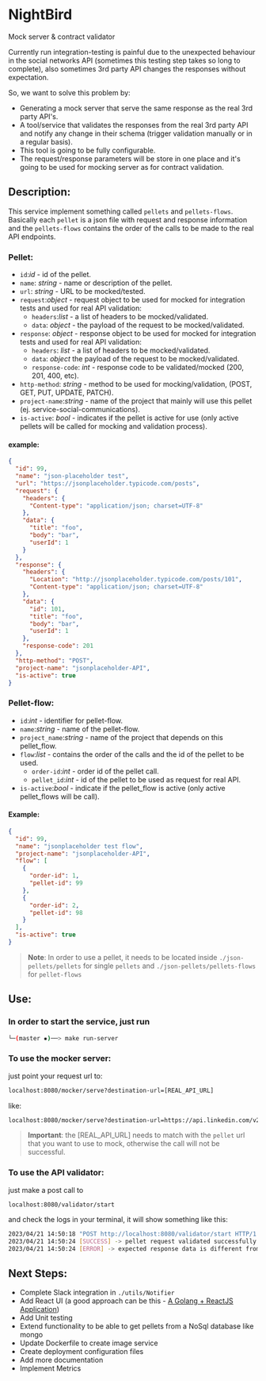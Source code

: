 # NightBird
Mock server &amp; contract validator

Currently run integration-testing is painful due to the unexpected behaviour in the social networks API (sometimes this testing step takes so long to complete), also sometimes 3rd party API changes the responses without expectation.

So, we want to solve this problem by:
- Generating a mock server that serve the same response as the real 3rd party API's.
- A tool/service that validates the responses from the real 3rd party API and notify any change in their schema (trigger validation manually or in a regular basis).
- This tool is going to be fully configurable.
- The request/response parameters will be store in one place and it's going to be used for mocking server as for contract validation.

## Description:
This service implement something called `pellets` and `pellets-flows`. Basically each `pellet` is a json file with request and response information
and the `pellets-flows` contains the order of the calls to be made to the real API endpoints.

### Pellet:
* `id`:_id_ - id of the pellet.
* `name`: _string_ - name or description of the pellet.
* `url`: _string_ - URL to be mocked/tested.
* `request`:_object_ - request object to be used for mocked for integration tests and used for real API validation:
  - `headers`:_list_ - a list of headers to be mocked/validated.
  - `data`: _object_ - the payload of the request to be mocked/validated.
* `response`: _object_ - response object to be used for mocked for integration tests and used for real API validation:
  - `headers`: _list_ - a list of headers to be mocked/validated.
  - `data`: _object_ the payload of the request to be mocked/validated.
  - `response-code`: _int_ - response code to be validated/mocked (200, 201, 400, etc).
* `http-method`: _string_ - method to be used for mocking/validation, (POST, GET, PUT, UPDATE, PATCH).
* `project-name`:_string_ - name of the project that mainly will use this pellet (ej. service-social-communications).
* `is-active`: _bool_ - indicates if the pellet is active for use (only active pellets will be called for mocking and validation process).

#### example:
```json
{
  "id": 99,
  "name": "json-placeholder test",
  "url": "https://jsonplaceholder.typicode.com/posts",
  "request": {
    "headers": {
      "Content-type": "application/json; charset=UTF-8"
    },
    "data": {
      "title": "foo",
      "body": "bar",
      "userId": 1
    }
  },
  "response": {
    "headers": {
      "Location": "http://jsonplaceholder.typicode.com/posts/101",
      "Content-type": "application/json; charset=UTF-8"
    },
    "data": {
      "id": 101,
      "title": "foo",
      "body": "bar",
      "userId": 1
    },
    "response-code": 201
  },
  "http-method": "POST",
  "project-name": "jsonplaceholder-API",
  "is-active": true
}
```

### Pellet-flow:
* `id`:_int_ - identifier for pellet-flow.
* `name`:_string_ - name of the pellet-flow.
* `project_name`:_string_ - name of the project that depends on this pellet_flow.
* `flow`:_list_ - contains the order of the calls and the id of the pellet to be used. 
   - `order-id`:_int_ - order id of the pellet call.
   - `pellet_id`:_int_ - id of the pellet to be used as request for real API.
* `is-active`:_bool_ - indicate if the pellet_flow is active (only active pellet_flows will be call).

#### Example:
```json
{
  "id": 99,
  "name": "jsonplaceholder test flow",
  "project-name": "jsonplaceholder-API",
  "flow": [
    {
      "order-id": 1,
      "pellet-id": 99
    },
    {
      "order-id": 2,
      "pellet-id": 98
    }
  ],
  "is-active": true
}
```

> **Note**: In order to use a pellet, it needs to be located inside `./json-pellets/pellets` for single `pellets` 
> and `./json-pellets/pellets-flows` for `pellet-flows`

## Use:

### In order to start the service, just run 
```bash
└─(master ✹)──> make run-server   
```

### To use the mocker server:
just point your request url to:
```bash
localhost:8080/mocker/serve?destination-url=[REAL_API_URL]
```
like:
```bash
localhost:8080/mocker/serve?destination-url=https://api.linkedin.com/v2/posts
```
> **Important**: the [REAL_API_URL] needs to match with the `pellet` url that you want to
> use to mock, otherwise the call will not be successful.

### To use the API validator:
just make a post call to 
```
localhost:8080/validator/start
```
and check the logs in your terminal, it will show something like this:
```bash
2023/04/21 14:50:18 "POST http://localhost:8080/validator/start HTTP/1.1" from [::1]:56229 - 200 23B in 72.875µs
2023/04/21 14:50:24 [SUCCESS] -> pellet request validated successfully - pellet-id:99 pellet-flow-id:99 flow-order:1 flow-name:jsonplaceholder test flow
2023/04/21 14:50:24 [ERROR] -> expected response data is different from actual response data CompareExpectedResponseBody - actual: map[body:bar id:101 title:foo userId:1] | expected: &map[body:bar-bad id:10199 title:foo-bad userId:99]

```

## Next Steps:
- Complete Slack integration in `./utils/Notifier`
- Add React UI (a good approach can be this - [A Golang + ReactJS Application](https://medium.com/@madhanganesh/golang-react-application-2aaf3bca92b1))
- Add Unit testing
- Extend functionality to be able to get pellets from a NoSql database like mongo
- Update Dockerfile to create image service
- Create deployment configuration files
- Add more documentation
- Implement Metrics